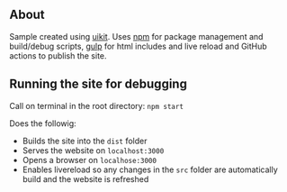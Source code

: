 ## About
Sample created using [uikit](https://getuikit.com/). Uses [npm](https://www.npmjs.com/) for package management and build/debug scripts, [gulp](https://gulpjs.com/) for html includes and live reload and GitHub actions to publish the site.

## Running the site for debugging
Call on terminal in the root directory: `npm start`

Does the followig:
- Builds the site into the `dist` folder
- Serves the website on `localhost:3000`
- Opens a browser on `localhose:3000`
- Enables livereload so any changes in the `src` folder are automatically build and the website is refreshed
